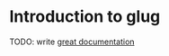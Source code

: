 # Introduction to glug

TODO: write [great documentation](http://jacobian.org/writing/what-to-write/)
